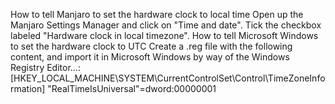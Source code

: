 How to tell Manjaro to set the hardware clock to local time
Open up the Manjaro Settings Manager and click on "Time and date". Tick the checkbox labeled "Hardware clock in local timezone".
How to tell Microsoft Windows to set the hardware clock to UTC
Create a .reg file with the following content, and import it in Microsoft Windows by way of the Windows Registry Editor...:
[HKEY_LOCAL_MACHINE\SYSTEM\CurrentControlSet\Control\TimeZoneInformation]
"RealTimeIsUniversal"=dword:00000001

